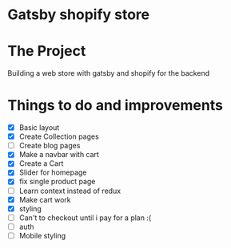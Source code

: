 # Gatsby shopify store

# The Project
Building a web store with gatsby and shopify for the backend


# Things to do and improvements
- [X] Basic layout
- [X] Create Collection pages 
- [ ] Create blog pages
- [X] Make a navbar with cart
- [X] Create a Cart
- [X] Slider for homepage
- [X] fix single product page   
- [ ] Learn context instead of redux
- [X] Make cart work
- [X] styling 
- [ ] Can't to checkout until i pay for a plan  :(
- [ ] auth 
- [ ] Mobile styling
